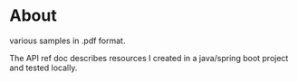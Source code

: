  # About
 various samples in .pdf format.
 
 The API ref doc describes resources I created in a java/spring boot project and tested locally.
